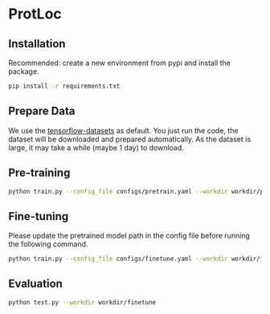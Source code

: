 # ProtLoc

## Installation

Recommended: create a new environment from pypi and install the package.

```bash
pip install -r requirements.txt
```

## Prepare Data

We use the [tensorflow-datasets](https://www.tensorflow.org/datasets) as default. You just run the code, the dataset will be downloaded and prepared automatically. As the dataset is large, it may take a while (maybe 1 day) to download.

## Pre-training

```bash
python train.py --config_file configs/pretrain.yaml --workdir workdir/pretrain
```

## Fine-tuning

Please update the pretrained model path in the config file before running the following command.

```bash
python train.py --config_file configs/finetune.yaml --workdir workdir/finetune
```

## Evaluation

```bash
python test.py --workdir workdir/finetune
```
